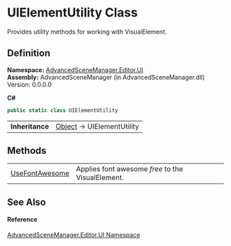 # UIElementUtility Class


Provides utility methods for working with VisualElement.



## Definition
**Namespace:** <a href="N_AdvancedSceneManager_Editor_UI.md">AdvancedSceneManager.Editor.UI</a>  
**Assembly:** AdvancedSceneManager (in AdvancedSceneManager.dll) Version: 0.0.0.0

**C#**
``` C#
public static class UIElementUtility
```

<table><tr><td><strong>Inheritance</strong></td><td><a href="https://learn.microsoft.com/dotnet/api/system.object" target="_blank" rel="noopener noreferrer">Object</a>  →  UIElementUtility</td></tr>
</table>



## Methods
<table>
<tr>
<td><a href="M_AdvancedSceneManager_Editor_UI_UIElementUtility_UseFontAwesome.md">UseFontAwesome</a></td>
<td>Applies font awesome <em>free</em> to the VisualElement.</td></tr>
</table>

## See Also


#### Reference
<a href="N_AdvancedSceneManager_Editor_UI.md">AdvancedSceneManager.Editor.UI Namespace</a>  

